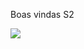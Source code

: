 Boas vindas S2

![](https://tenor.com/pt-BR/view/sukuna-manga-jujutsu-kaisen-icon-ryomen-sukuna-gif-126893952509858320)

